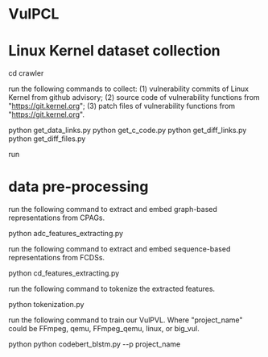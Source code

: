 # VulPCL

# Linux Kernel dataset collection

cd crawler

run the following commands to collect: (1) vulnerability commits of Linux Kernel from github advisory; (2) source code of vulnerability functions from "https://git.kernel.org"; (3) patch files of vulnerability functions  from "https://git.kernel.org".

python get_data_links.py
python get_c_code.py
python get_diff_links.py
python get_diff_files.py

run 

# data pre-processing

run the following command to extract and embed graph-based representations from CPAGs.

python adc_features_extracting.py

run the following command to extract and embed sequence-based representations from FCDSs.

python cd_features_extracting.py

run the following command to tokenize the extracted features.

python tokenization.py

run the following command to train our VulPVL. Where "project_name" could be FFmpeg, qemu, FFmpeg_qemu, linux, or big_vul.

python python codebert_blstm.py --p project_name